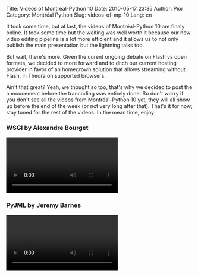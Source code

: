 Title: Videos of Montréal-Python 10
Date: 2010-05-17 23:35
Author: Pior
Category: Montréal Python
Slug: videos-of-mp-10
Lang: en

<!--:en-->

It took some time, but at last, the videos of Montréal-Python 10 are
finaly online. It took some time but the waiting was well worth it
because our new video editing pipeline is a lot more efficient and it
allows us to not only publish the main presentation but the lightning
talks too.

But wait, there's more. Given the curent ongoing debate on Flash vs open
formats, we decided to more forward and to ditch our current hosting
provider in favor of an homegrown solution that allows streaming without
Flash, in Theora on supported browsers.

Ain't that great? Yeah, we thought so too, that's why we decided to post
the annoucement before the trancoding was entirely done. So don't worry
if you don't see all the videos from Montréal-Python 10 yet; they will
all show up before the end of the week (or not very long after that).
That's it for now; stay tuned for the rest of the videos. In the mean
time, enjoy:

### WSGI by Alexandre Bourget

<video controls>
<source src="http://montrealpython.org/videos/Montreal-Python-10-Alexandre-Bourget-WSGI.mp4" type="video/mp4"></source>
<source src="http://montrealpython.org/videos/Montreal-Python-10-Alexandre-Bourget-WSGI.ogg" type="video/ogg"></source>
Your browser doesn't support HTML5. Please use the download link. If you
use Safari and want to use a libre format, install the Xiph QuickTime
Component at http://www.xiph.org/quicktime </video>

### PyJML by Jeremy Barnes

<video controls>
<source src="http://montrealpython.org/videos/Montreal-Python-10-Jeremy-Barnes-PyJML.mp4" type="video/mp4"></source>
<source src="http://montrealpython.org/videos/Montreal-Python-10-Jeremy-Barnes-PyJML.ogg" type="video/ogg"></source>
Your browser doesn't support HTML5. Please use the download link. If you
use Safari and want to use a libre format, install the Xiph QuickTime
Component at http://www.xiph.org/quicktime </video>

